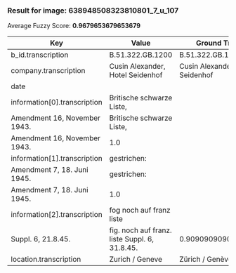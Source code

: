 ### Result for image: 638948508323810801_7_u_107
Average Fuzzy Score: **0.9679653679653679**
<small>

| Key | Value | Ground Truth | Score |
| --- | --- | --- | --- |
| b_id.transcription | B.51.322.GB.1200 | B.51.322.GB.1200 | 1.0 |
| company.transcription | Cusin Alexander, Hotel Seidenhof | Cusin Alexander, Hotel Seidenhof | 1.0 |
| date |  |  | 1.0 |
| information[0].transcription | Britische schwarze Liste,
Amendment 16, November 1943. | Britische schwarze Liste,
Amendment 16, November 1943. | 1.0 |
| information[1].transcription | gestrichen:
Amendment 7, 18. Juni 1945. | gestrichen:
Amendment 7, 18. Juni 1945. | 1.0 |
| information[2].transcription | fog noch auf franz liste
Suppl. 6, 21.8.45. | fig. noch auf franz. liste Suppl. 6, 31.8.45. | 0.9090909090909091 |
| location.transcription | Zurich / Geneve | Zürich / Genève | 0.8666666666666667 |

</small>
